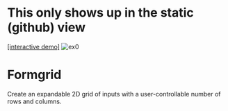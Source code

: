 # This only shows up in the static (github) view




[\[interactive demo\]](https://artoonie.github.io/formgrid)
![ex0](docs/images/ex0.png)

# Formgrid
Create an expandable 2D grid of inputs with a user-controllable number of rows and columns.
